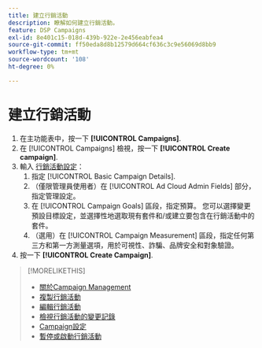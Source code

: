 ```yaml
---
title: 建立行銷活動
description: 瞭解如何建立行銷活動。
feature: DSP Campaigns
exl-id: 8e401c15-018d-439b-922e-2e456eabfea4
source-git-commit: ff50eda8d8b12579d664cf636c3c9e56069d8bb9
workflow-type: tm+mt
source-wordcount: '108'
ht-degree: 0%

---
```


# 建立行銷活動

1. 在主功能表中，按一下 **[!UICONTROL Campaigns]**.
1. 在 [!UICONTROL Campaigns] 檢視，按一下 **[!UICONTROL Create campaign]**.
1. 輸入 [行銷活動設定](campaign-settings.md)：
   1. 指定 [!UICONTROL Basic Campaign Details].
   1. （僅限管理員使用者）在 [!UICONTROL Ad Cloud Admin Fields] 部分，指定管理設定。
   1. 在 [!UICONTROL Campaign Goals] 區段，指定預算。 您可以選擇變更預設目標設定，並選擇性地選取現有套件和/或建立要包含在行銷活動中的套件。
   1. （選用）在 [!UICONTROL Campaign Measurement] 區段，指定任何第三方和第一方測量選項，用於可視性、詐騙、品牌安全和對象驗證。
1. 按一下 **[!UICONTROL Create Campaign]**.

>[!MORELIKETHIS]
>
>* [關於Campaign Management](campaign-about.md)
>* [複製行銷活動](campaign-duplicate.md)
>* [編輯行銷活動](campaign-edit.md)
>* [檢視行銷活動的變更記錄](campaign-change-log.md)
>* [Campaign設定](campaign-settings.md)
>* [暫停或啟動行銷活動](campaign-pause-activate.md)

